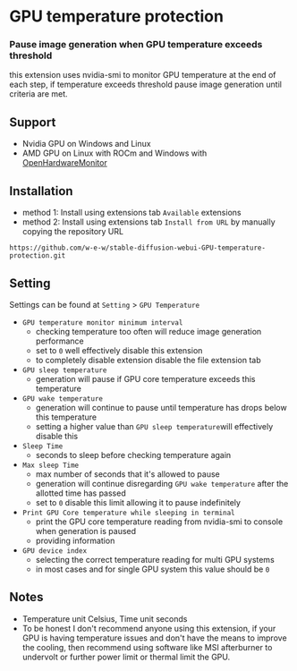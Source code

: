 # GPU temperature protection
### Pause image generation when GPU temperature exceeds threshold
this extension uses nvidia-smi to monitor GPU temperature at the end of each step, if temperature exceeds threshold pause image generation until criteria are met.

## Support
 - Nvidia GPU on Windows and Linux
 - AMD GPU on Linux with ROCm and Windows with [OpenHardwareMonitor](https://openhardwaremonitor.org/downloads)

## Installation
- method 1: Install using extensions tab `Available` extensions
- method 2: Install using extensions tab `Install from URL` by manually copying the repository URL
```
https://github.com/w-e-w/stable-diffusion-webui-GPU-temperature-protection.git
```

## Setting
Settings can be found at `Setting` > `GPU Temperature`

- `GPU temperature monitor minimum interval`
    - checking temperature too often will reduce image generation performance
    - set to `0` well effectively disable this extension
    - to completely disable extension disable the file extension tab
- `GPU sleep temperature`
    - generation will pause if GPU core temperature exceeds this temperature
- `GPU wake temperature`
    - generation will continue to pause until temperature has drops below this temperature 
    - setting a higher value than `GPU sleep temperature`will effectively disable this
- `Sleep Time`
    - seconds to sleep before checking temperature again
- `Max sleep Time` 
    - max number of seconds that it's allowed to pause
    - generation will continue disregarding `GPU wake temperature` after the allotted time has passed
    - set to `0` disable this limit allowing it to pause indefinitely
- `Print GPU Core temperature while sleeping in terminal`
    - print the GPU core temperature reading from nvidia-smi to console when generation is paused
    - providing information
- `GPU device index`
    - selecting the correct temperature reading for multi GPU systems
    - in most cases and for single GPU system this value should be `0`

## Notes
- Temperature unit Celsius, Time unit seconds
- To be honest I don't recommend anyone using this extension, if your GPU is having temperature issues and don't have the means to improve the cooling, then recommend using software like MSI afterburner to undervolt or further power limit or thermal limit the GPU.
